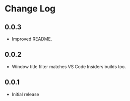 # Change Log

## 0.0.3

- Improved README.

## 0.0.2

- Window title filter matches VS Code Insiders builds too.

## 0.0.1

- Initial release
